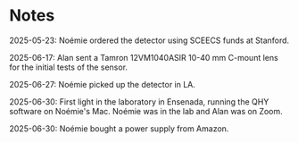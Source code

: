 # Notes

2025-05-23: Noémie ordered the detector using SCEECS funds at Stanford.

2025-06-17: Alan sent a Tamron 12VM1040ASIR 10-40 mm C-mount lens for the initial tests of the sensor.

2025-06-27: Noémie picked up the detector in LA.

2025-06-30: First light in the laboratory in Ensenada, running the QHY software on Noémie's Mac. Noémie was in the lab and Alan was on Zoom.

2025-06-30: Noémie bought a power supply from Amazon.
